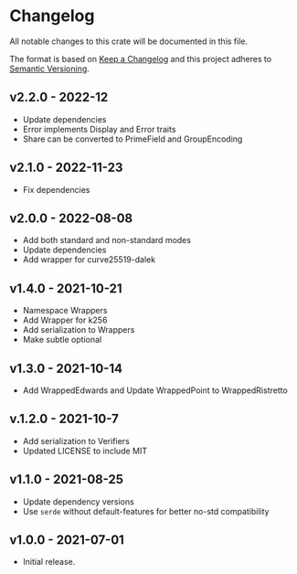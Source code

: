 # Changelog

All notable changes to this crate will be documented in this file.

The format is based on [Keep a Changelog](http://keepachangelog.com/en/1.0.0/)
and this project adheres to [Semantic Versioning](https://semver.org/spec/v2.0.0.html).

## v2.2.0 - 2022-12
- Update dependencies
- Error implements Display and Error traits
- Share can be converted to PrimeField and GroupEncoding


## v2.1.0 - 2022-11-23
- Fix dependencies

## v2.0.0 - 2022-08-08

- Add both standard and non-standard modes
- Update dependencies
- Add wrapper for curve25519-dalek

## v1.4.0 - 2021-10-21

- Namespace Wrappers
- Add Wrapper for k256
- Add serialization to Wrappers
- Make subtle optional

## v1.3.0 - 2021-10-14

- Add WrappedEdwards and Update WrappedPoint to WrappedRistretto

## v.1.2.0 - 2021-10-7

- Add serialization to Verifiers
- Updated LICENSE to include MIT

## v1.1.0 - 2021-08-25

- Update dependency versions
- Use `serde` without default-features for better no-std compatibility

## v1.0.0 - 2021-07-01

- Initial release.
